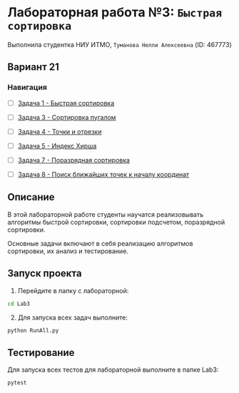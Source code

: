 # Лабораторная работа №3: `Быстрая сортировка`
Выполнила студентка НИУ ИТМО, `Туманова Нелли Алексеевна` (ID: 467773)

## Вариант 21
### Навигация

- [ ] [Задача 1 - Быстрая сортировка](Task1/README.md)
- [ ] [Задача 3 - Сортировка пугалом](Task3/README.md)
- [ ] [Задача 4 - Точки и отрезки](Task4/README.md)
- [ ] [Задача 5 - Индекс Хирша](Task5/README.md)
- [ ] [Задача 7 - Поразрядная сортировка](Task7/README.md)
- [ ] [Задача 8 - Поиск ближайших точек к началу координат](Task8/README.md)


## Описание
В этой лабораторной работе студенты научатся реализовывать алгоритмы быстрой сортировки, 
сортировки подсчетом, поразрядной сортировки.

Основные задачи включают в себя реализацию алгоритмов 
сортировки, их анализ и тестирование.

## Запуск проекта
1. Перейдите в папку с лабораторной:
```bash
cd Lab3
```

2. Для запуска всех задач выполните:
```bash
python RunAll.py
```


## Тестирование
Для запуска всех тестов для лабораторной выполните в папке Lab3:
```bash
pytest 
```
